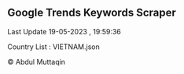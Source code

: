 

## Google Trends Keywords Scraper 
 
Last Update 19-05-2023 , 19:59:36

Country List :
VIETNAM.json



© Abdul Muttaqin 
